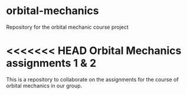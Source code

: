 # orbital-mechanics
Repository for the orbital mechanic course project

<<<<<<< HEAD
Orbital Mechanics assignments 1 & 2
=======
This is a repository to collaborate on the assignments for the 
course of orbital mechanics in our group.
